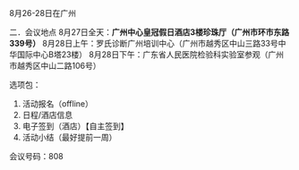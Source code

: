 8月26-28日在广州

二．会议地点
8月27日全天：**广州中心皇冠假日酒店3楼珍珠厅（广州市环市东路339号）**
8月28日上午：罗氏诊断广州培训中心（广州市越秀区中山三路33号中华国际中心B塔23楼）
8月28日下午：广东省人民医院检验科实验室参观（广州市越秀区中山二路106号）

选项包：
1.  活动报名（offline）
2. 日程/酒店信息
3. 电子签到（酒店）【自主签到】
4. 活动小结（最好提前一周）


会议号码：808